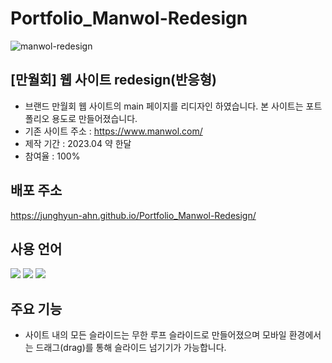 # Portfolio_Manwol-Redesign
![manwol-redesign](https://github.com/JungHyun-Ahn/Portfolio_Manwol-Redesign/assets/84699689/534e7018-ea19-4775-b578-e698e074c26c)

## [만월회] 웹 사이트 redesign(반응형)
* 브랜드 만월회 웹 사이트의 main 페이지를 리디자인 하였습니다. 본 사이트는 포트폴리오 용도로 만들어졌습니다.<br/>
* 기존 사이트 주소 : https://www.manwol.com/<br/>
* 제작 기간 : 2023.04 약 한달<br/>
* 참여율 : 100%

## 배포 주소
https://junghyun-ahn.github.io/Portfolio_Manwol-Redesign/

## 사용 언어
<img src="https://img.shields.io/badge/html5-E34F26?style=for-the-badge&logo=html5&logoColor=white"> <img src="https://img.shields.io/badge/css-1572B6?style=for-the-badge&logo=css3&logoColor=white"> <img src="https://img.shields.io/badge/javascript-F7DF1E?style=for-the-badge&logo=javascript&logoColor=black">

## 주요 기능
* 사이트 내의 모든 슬라이드는 무한 루프 슬라이드로 만들어졌으며 모바일 환경에서는 드래그(drag)를 통해 슬라이드 넘기기가 가능합니다.
